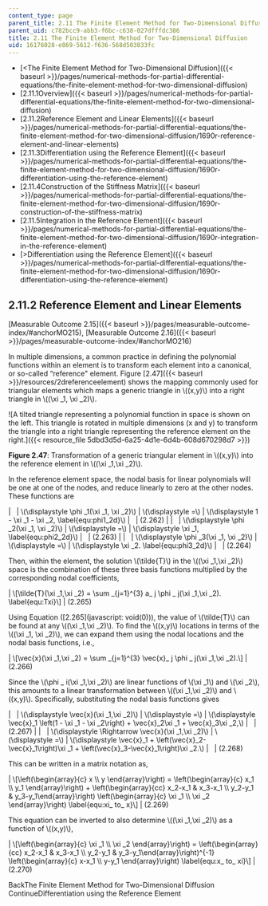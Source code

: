 ```yaml
---
content_type: page
parent_title: 2.11 The Finite Element Method for Two-Dimensional Diffusion
parent_uid: c782bcc9-abb3-f6bc-c638-027dfffdc386
title: 2.11 The Finite Element Method for Two-Dimensional Diffusion
uid: 16176028-e869-5612-f636-568d503833fc
---
```


*   [<The Finite Element Method for Two-Dimensional Diffusion]({{< baseurl >}}/pages/numerical-methods-for-partial-differential-equations/the-finite-element-method-for-two-dimensional-diffusion)
*   [2.11.1Overview]({{< baseurl >}}/pages/numerical-methods-for-partial-differential-equations/the-finite-element-method-for-two-dimensional-diffusion)
*   [2.11.2Reference Element and Linear Elements]({{< baseurl >}}/pages/numerical-methods-for-partial-differential-equations/the-finite-element-method-for-two-dimensional-diffusion/1690r-reference-element-and-linear-elements)
*   [2.11.3Differentiation using the Reference Element]({{< baseurl >}}/pages/numerical-methods-for-partial-differential-equations/the-finite-element-method-for-two-dimensional-diffusion/1690r-differentiation-using-the-reference-element)
*   [2.11.4Construction of the Stiffness Matrix]({{< baseurl >}}/pages/numerical-methods-for-partial-differential-equations/the-finite-element-method-for-two-dimensional-diffusion/1690r-construction-of-the-stiffness-matrix)
*   [2.11.5Integration in the Reference Element]({{< baseurl >}}/pages/numerical-methods-for-partial-differential-equations/the-finite-element-method-for-two-dimensional-diffusion/1690r-integration-in-the-reference-element)
*   [\>Differentiation using the Reference Element]({{< baseurl >}}/pages/numerical-methods-for-partial-differential-equations/the-finite-element-method-for-two-dimensional-diffusion/1690r-differentiation-using-the-reference-element)

2.11.2 Reference Element and Linear Elements
--------------------------------------------

[Measurable Outcome 2.15]({{< baseurl >}}/pages/measurable-outcome-index/#anchorMO215), [Measurable Outcome 2.16]({{< baseurl >}}/pages/measurable-outcome-index/#anchorMO216)

In multiple dimensions, a common practice in defining the polynomial functions within an element is to transform each element into a canonical, or so-called “reference" element. Figure [2.47]({{< baseurl >}}/resources/2dreferenceelement) shows the mapping commonly used for triangular elements which maps a generic triangle in \\((x,y)\\) into a right triangle in \\((\\xi \_1, \\xi \_2)\\).

![A tilted triangle representing a polynomial function in space is shown on the left.  This triangle is rotated in multiple dimensions (x and y) to transform the triangle into a right triangle representing the reference element on the right.]({{< resource_file 5dbd3d5d-6a25-4d1e-6d4b-608d670298d7 >}})

**Figure 2.47**: Transformation of a generic triangular element in \\((x,y)\\) into the reference element in \\((\\xi \_1,\\xi \_2)\\).

In the reference element space, the nodal basis for linear polynomials will be one at one of the nodes, and reduce linearly to zero at the other nodes. These functions are

| &nbsp; | \\(\\displaystyle \\phi \_1(\\xi \_1, \\xi \_2)\\) | \\(\\displaystyle =\\) | \\(\\displaystyle 1 - \\xi \_1 - \\xi \_2, \\label{equ:phi1\_2d}\\) | &nbsp; | (2.262) |
| &nbsp; | \\(\\displaystyle \\phi \_2(\\xi \_1, \\xi \_2)\\) | \\(\\displaystyle =\\) | \\(\\displaystyle \\xi \_1, \\label{equ:phi2\_2d}\\) | &nbsp; | (2.263) |
| &nbsp; | \\(\\displaystyle \\phi \_3(\\xi \_1, \\xi \_2)\\) | \\(\\displaystyle =\\) | \\(\\displaystyle \\xi \_2. \\label{equ:phi3\_2d}\\) | &nbsp; | (2.264) 

Then, within the element, the solution \\(\\tilde{T}\\) in the \\((\\xi \_1,\\xi \_2)\\) space is the combination of these three basis functions multiplied by the corresponding nodal coefficients,

| \\\[\\tilde{T}(\\xi \_1,\\xi \_2) = \\sum \_{j=1}^{3} a\_ j \\phi \_ j(\\xi \_1,\\xi \_2). \\label{equ:Txi}\\\] | (2.265) 

Using Equation ([2.265](javascript: void(0))), the value of \\(\\tilde{T}\\) can be found at any \\((\\xi \_1,\\xi \_2)\\). To find the \\((x,y)\\) locations in terms of the \\((\\xi \_1, \\xi \_2)\\), we can expand them using the nodal locations and the nodal basis functions, i.e.,

| \\\[\\vec{x}(\\xi \_1,\\xi \_2) = \\sum \_{j=1}^{3} \\vec{x}\_ j \\phi \_ j(\\xi \_1,\\xi \_2).\\\] | (2.266) 

Since the \\(\\phi \_ i(\\xi \_1,\\xi \_2)\\) are linear functions of \\(\\xi \_1\\) and \\(\\xi \_2\\), this amounts to a linear transformation between \\((\\xi \_1,\\xi \_2)\\) and \\((x,y)\\). Specifically, substituting the nodal basis functions gives

| &nbsp; | \\(\\displaystyle \\vec{x}(\\xi \_1,\\xi \_2)\\) | \\(\\displaystyle =\\) | \\(\\displaystyle \\vec{x}\_1 \\left(1 - \\xi \_1 - \\xi \_2\\right) + \\vec{x}\_2\\xi \_1 + \\vec{x}\_3\\xi \_2,\\) | &nbsp; | (2.267) |
| &nbsp; | \\(\\displaystyle \\Rightarrow \\vec{x}(\\xi \_1,\\xi \_2)\\) | \\(\\displaystyle =\\) | \\(\\displaystyle \\vec{x}\_1 + \\left(\\vec{x}\_2-\\vec{x}\_1\\right)\\xi \_1 + \\left(\\vec{x}\_3-\\vec{x}\_1\\right)\\xi \_2.\\) | &nbsp; | (2.268) 

This can be written in a matrix notation as,

| \\\[\\left(\\begin{array}{c} x \\\\ y \\end{array}\\right) = \\left(\\begin{array}{c} x\_1 \\\\ y\_1 \\end{array}\\right) + \\left(\\begin{array}{cc} x\_2-x\_1 & x\_3-x\_1 \\\\ y\_2-y\_1 & y\_3-y\_1\\end{array}\\right) \\left(\\begin{array}{c} \\xi \_1 \\\\ \\xi \_2 \\end{array}\\right) \\label{equ:xi\_ to\_ x}\\\] | (2.269) 

This equation can be inverted to also determine \\((\\xi \_1,\\xi \_2)\\) as a function of \\((x,y)\\),

| \\\[\\left(\\begin{array}{c} \\xi \_1 \\\\ \\xi \_2 \\end{array}\\right) = \\left(\\begin{array}{cc} x\_2-x\_1 & x\_3-x\_1 \\\\ y\_2-y\_1 & y\_3-y\_1\\end{array}\\right)^{-1} \\left(\\begin{array}{c} x-x\_1 \\\\ y-y\_1 \\end{array}\\right) \\label{equ:x\_ to\_ xi}\\\] | (2.270) 

BackThe Finite Element Method for Two-Dimensional Diffusion ContinueDifferentiation using the Reference Element